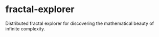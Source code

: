 # fractal-explorer

Distributed fractal explorer for discovering the mathematical beauty of infinite complexity.

